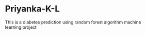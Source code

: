 # Priyanka-K-L
This is a diabetes prediction using random forest algorithm machine learning project
